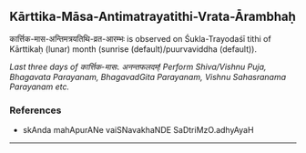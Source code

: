 ## Kārttika-Māsa-Antimatrayatithi-Vrata-Ārambhaḥ
कार्त्तिक-मास-अन्तिमत्रयतिथि-व्रत-आरम्भः is observed on Śukla-Trayodaśī tithi of Kārttikaḥ (lunar) month (sunrise (default)/puurvaviddha (default)).

_Last three days of कार्त्तिक-मासः. अनन्तफलदम्! Perform Shiva/Vishnu Puja, Bhagavata Parayanam, BhagavadGita Parayanam, Vishnu Sahasranama Parayanam etc._
### References
* skAnda mahApurANe vaiSNavakhaNDE SaDtriMzO.adhyAyaH


---

